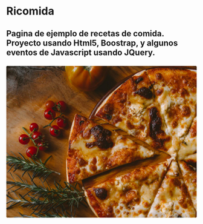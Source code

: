 # Ricomida
## Pagina de ejemplo de recetas de comida. Proyecto usando Html5, Boostrap, y algunos eventos de Javascript usando JQuery.
### ![Pizza con champiñones y espinacas](/assets/img/principal.jpg)
